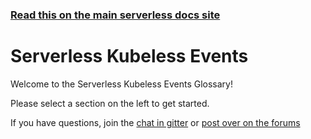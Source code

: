 <!--
title: Serverless - Kubeless - Events
menuText: Kubeless Events
layout: Doc
-->

<!-- DOCS-SITE-LINK:START automatically generated  -->

### [Read this on the main serverless docs site](https://www.serverless.com/framework/docs/providers/kubeless/events/)

<!-- DOCS-SITE-LINK:END -->

# Serverless Kubeless Events

Welcome to the Serverless Kubeless Events Glossary!

Please select a section on the left to get started.

If you have questions, join the [chat in gitter](https://gitter.im/serverless/serverless) or [post over on the forums](http://forum.serverless.com/)
